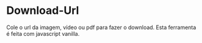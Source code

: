 # Download-Url
Cole o url da imagem, vídeo ou pdf para fazer o download. Esta ferramenta é feita com javascript vanilla.
